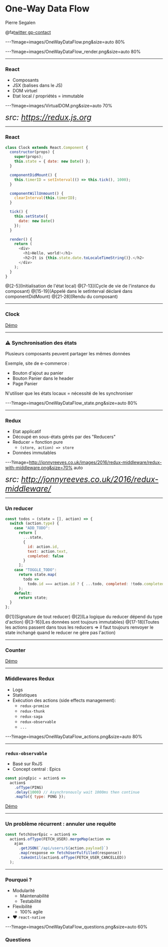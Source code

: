 # One-Way Data Flow

Pierre Segalen

@fa[twitter gp-contact](@psegalen)

---?image=images/OneWayDataFlow.png&size=auto 80%

---?image=images/OneWayDataFlow_render.png&size=auto 80%

---

### React

* Composants
* JSX (balises dans le JS)
* DOM virtuel
* Etat local / propriétés = immutable

---?image=images/VirtualDOM.png&size=auto 70%

<span style="font-style: italic; font-size:25px">src: https://redux.js.org</span>

---

### React

```javascript
class Clock extends React.Component {
  constructor(props) {
    super(props);
    this.state = { date: new Date() };
  }

  componentDidMount() {
    this.timerID = setInterval(() => this.tick(), 1000);
  }

  componentWillUnmount() {
    clearInterval(this.timerID);
  }

  tick() {
    this.setState({
      date: new Date()
    });
  }

  render() {
    return (
      <div>
        <h1>Hello, world!</h1>
        <h2>It is {this.state.date.toLocaleTimeString()}.</h2>
      </div>
    );
  }
}
```

@[2-5](Initialisation de l'état local)
@[7-13](Cycle de vie de l'instance du composant)
@[15-19](Appelé dans le setInterval déclaré dans componentDidMount)
@[21-28](Rendu du composant)

---

### Clock

[Démo](https://codepen.io/psegalen/pen/GxYRqm?editors=0010)

---

### ⚠️ Synchronisation des états

Plusieurs composants peuvent partager les mêmes données

Exemple, site de e-commerce :

* Bouton d'ajout au panier
* Bouton Panier dans le header
* Page Panier

N'utiliser que les états locaux = nécessité de les synchroniser

---?image=images/OneWayDataFlow_state.png&size=auto 80%

---

### Redux

* Etat applicatif
* Découpé en sous-états gérés par des "Reducers"
* Reducer = fonction pure
  * `(store, action) => store`
* Données immutables

---?image=http://jonnyreeves.co.uk/images/2016/redux-middleware/redux-with-middleware.png&size=70% auto

<span style="font-style: italic; font-size:25px">src: http://jonnyreeves.co.uk/2016/redux-middleware/</span>

---

### Un reducer

```javascript
const todos = (state = [], action) => {
  switch (action.type) {
    case "ADD_TODO":
      return [
        ...state,
        {
          id: action.id,
          text: action.text,
          completed: false
        }
      ];
    case "TOGGLE_TODO":
      return state.map(
        todo =>
          todo.id === action.id ? { ...todo, completed: !todo.completed } : todo
      );
    default:
      return state;
  }
};
```

@[1](Signature de tout reducer)
@[2](La logique du reducer dépend du type d'action)
@[3-16](Les données sont toujours immutables)
@[17-18](Toutes les actions passent dans tous les reducers => il faut toujours renvoyer le state inchangé quand le reducer ne gère pas l'action)

---

### Counter

[Démo](https://codesandbox.io/s/github/reactjs/redux/tree/master/examples/counter)

---

### Middlewares Redux

* Logs
* Statistiques
* Exécution des actions (side effects management):
  * `redux-promise`
  * `redux-thunk`
  * `redux-saga`
  * `redux-observable`
  * `...`

---?image=images/OneWayDataFlow_actions.png&size=auto 80%

---

### `redux-observable`

* Basé sur RxJS
* Concept central : Epics

```javascript
const pingEpic = action$ =>
  action$
    .ofType(PING)
    .delay(1000) // Asynchronously wait 1000ms then continue
    .mapTo({ type: PONG });
```

[Démo](http://jsbin.com/jexomi/edit?js,output)

---

### Un problème récurrent : annuler une requête

```javascript
const fetchUserEpic = action$ =>
  action$.ofType(FETCH_USER).mergeMap(action =>
    ajax
      .getJSON(`/api/users/${action.payload}`)
      .map(response => fetchUserFulfilled(response))
      .takeUntil(action$.ofType(FETCH_USER_CANCELLED))
  );
```

---

### Pourquoi ?

* Modularité
  * Maintenabilité
  * Testabilité
* Flexibilité
  * 100% agile
* ❤️ `react-native`

---?image=images/OneWayDataFlow_questions.png&size=auto 60%

### Questions
